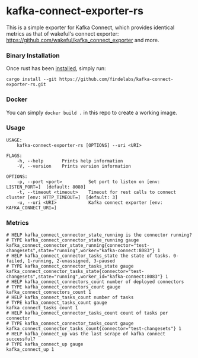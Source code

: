 # kafka-connect-exporter-rs

This is a simple exporter for Kafka Connect, which provides identical metrics as that of wakeful's connect exporter: https://github.com/wakeful/kafka_connect_exporter and more.

### Binary Installation

Once rust has been [installed](https://www.rust-lang.org/tools/install), simply run:
```
cargo install --git https://github.com/findelabs/kafka-connect-exporter-rs.git
```

### Docker

You can simply `docker build .` in this repo to create a working image.

### Usage

```
USAGE:
    kafka-connect-exporter-rs [OPTIONS] --uri <URI>

FLAGS:
    -h, --help       Prints help information
    -V, --version    Prints version information

OPTIONS:
    -p, --port <port>          Set port to listen on [env: LISTEN_PORT=]  [default: 8080]
    -t, --timeout <timeout>    Timeout for rest calls to connect cluster [env: HTTP_TIMEOUT=]  [default: 3]
    -u, --uri <URI>            Kafka connect exporter [env: KAFKA_CONNECT_URI=]
```

### Metrics
```
# HELP kafka_connect_connector_state_running is the connector running?
# TYPE kafka_connect_connector_state_running gauge
kafka_connect_connector_state_running{connector="test-changesets",state="running",worker="kafka-connect:8083"} 1
# HELP kafka_connect_connector_tasks_state the state of tasks. 0-failed, 1-running, 2-unassigned, 3-paused
# TYPE kafka_connect_connector_tasks_state gauge
kafka_connect_connector_tasks_state{connector="test-changesets",state="running",worker_id="kafka-connect:8083"} 1
# HELP kafka_connect_connectors_count number of deployed connectors
# TYPE kafka_connect_connectors_count gauge
kafka_connect_connectors_count 1
# HELP kafka_connect_tasks_count number of tasks
# TYPE kafka_connect_tasks_count gauge
kafka_connect_tasks_count 1
# HELP kafka_connect_connector_tasks_count count of tasks per connector
# TYPE kafka_connect_connector_tasks_count gauge
kafka_connect_connector_tasks_count{connector="test-changesets"} 1
# HELP kafka_connect_up was the last scrape of kafka connect successful?
# TYPE kafka_connect_up gauge
kafka_connect_up 1
```
